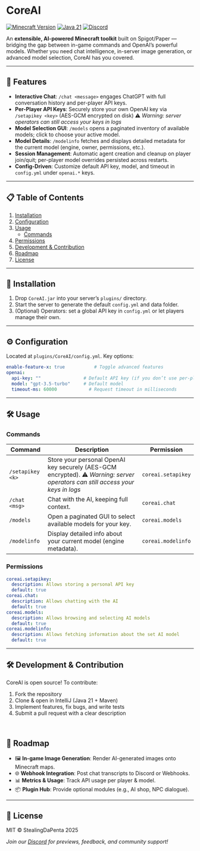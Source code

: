 # CoreAI

[![Minecraft Version](https://img.shields.io/badge/Minecraft-1.21.4-blue)](https://papermc.io/) [![Java 21](https://img.shields.io/badge/Java-21-orange)](https://openjdk.java.net/projects/jdk/21/) [![Discord](https://img.shields.io/badge/Discord-Join%20Discord-brightgreen?logo=discord)](https://discord.com/invite/Zgds9u353N)

An **extensible, AI-powered Minecraft toolkit** built on Spigot/Paper — bridging the gap between in-game commands and OpenAI’s powerful models. Whether you need chat intelligence, in-server image generation, or advanced model selection, CoreAI has you covered.

---

## 🚀 Features

- **Interactive Chat**: `/chat <message>` engages ChatGPT with full conversation history and per-player API keys.
- **Per-Player API Keys**: Securely store your own OpenAI key via `/setapikey <key>` (AES-GCM encrypted on disk) ⚠️ _Warning: server operators can still access your keys in logs_
- **Model Selection GUI**: `/models` opens a paginated inventory of available models; click to choose your active model.
- **Model Details**: `/modelinfo` fetches and displays detailed metadata for the current model (engine, owner, permissions, etc.).
- **Session Management**: Automatic agent creation and cleanup on player join/quit; per-player model overrides persisted across restarts.
- **Config-Driven**: Customize default API key, model, and timeout in `config.yml` under `openai.*` keys.

---

## 📋 Table of Contents
1. [Installation](#installation)
2. [Configuration](#configuration)
3. [Usage](#usage)
   - [Commands](#commands)
4. [Permissions](#permissions)
5. [Development & Contribution](#development--contribution)
6. [Roadmap](#roadmap)
7. [License](#license)

---

## 🔧 Installation
1. Drop `CoreAI.jar` into your server’s `plugins/` directory.
2. Start the server to generate the default `config.yml` and data folder.
3. (Optional) Operators: set a global API key in `config.yml` or let players manage their own.

---

## ⚙️ Configuration
Located at `plugins/CoreAI/config.yml`. Key options:
```yaml
enable-feature-x: true           # Toggle advanced features
openai:
  api-key: ""                # Default API key (if you don’t use per-player keys)
  model: "gpt-3.5-turbo"     # Default model
  timeout-ms: 60000            # Request timeout in milliseconds
```  

---

## 🛠️ Usage
### Commands
| Command         | Description                                                            | Permission            |
|-----------------|------------------------------------------------------------------------|-----------------------|
| `/setapikey <k>`| Store your personal OpenAI key securely (AES-GCM encrypted).   ⚠️ _Warning: server operators can still access your keys in logs_       | `coreai.setapikey`    |
| `/chat <msg>`   | Chat with the AI, keeping full context.                                | `coreai.chat`         |
| `/models`       | Open a paginated GUI to select available models for your key.         | `coreai.models`       |
| `/modelinfo`    | Display detailed info about your current model (engine metadata).     | `coreai.modelinfo`       |

### Permissions
```yaml
coreai.setapikey:
  description: Allows storing a personal API key
  default: true
coreai.chat:
  description: Allows chatting with the AI
  default: true
coreai.models:
  description: Allows browsing and selecting AI models
  default: true
coreai.modelinfo:
  description: Allows fetching information about the set AI model
  default: true
```

---

## 🛠️ Development & Contribution
CoreAI is open source! To contribute:
1. Fork the repository
2. Clone & open in IntelliJ (Java 21 + Maven)
3. Implement features, fix bugs, and write tests
4. Submit a pull request with a clear description

<br/>

## 🔮 Roadmap
- 🖼️ **In-game Image Generation**: Render AI-generated images onto Minecraft maps.
- 🌐 **Webhook Integration**: Post chat transcripts to Discord or Webhooks.
- 📊 **Metrics & Usage**: Track API usage per player & model.
- 📦 **Plugin Hub**: Provide optional modules (e.g., AI shop, NPC dialogue).

---

## 📄 License
MIT © StealingDaPenta 2025

*Join our [Discord](https://discord.gg/your-server) for previews, feedback, and community support!*

